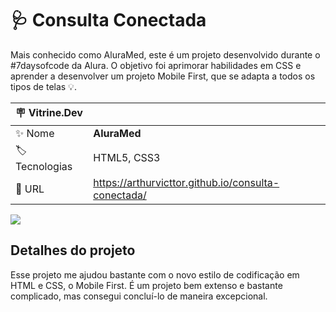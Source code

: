 # 🩺 Consulta Conectada
Mais conhecido como AluraMed, este é um projeto desenvolvido durante o #7daysofcode da Alura. O objetivo foi aprimorar habilidades em CSS e aprender a desenvolver um projeto Mobile First, que se adapta a todos os tipos de telas 💡.


| :placard: Vitrine.Dev |     |
| -------------  | --- |
| :sparkles: Nome        | **AluraMed**
| :label: Tecnologias | HTML5, CSS3
| :rocket: URL         | https://arthurvicttor.github.io/consulta-conectada/

<!-- Inserir imagem com a #vitrinedev ao final do link -->
![](./img/design-mobile.png#vitrinedev)

## Detalhes do projeto
Esse projeto me ajudou bastante com o novo estilo de codificação em HTML e CSS, o Mobile First. É um projeto bem extenso e bastante complicado, mas consegui concluí-lo de maneira excepcional.
